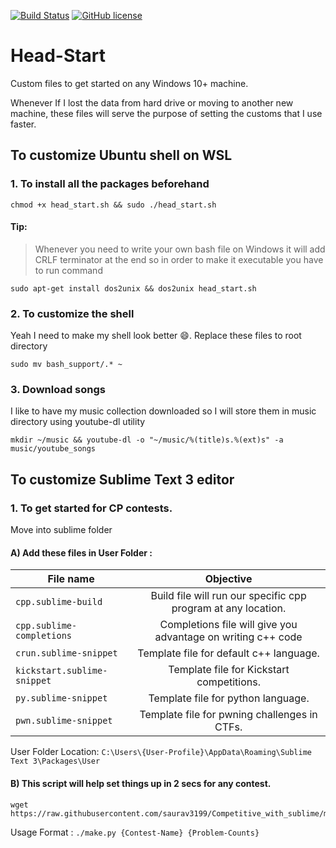 [![Build Status](https://travis-ci.org/saurav3199/Head-Start.svg?branch=master)](https://travis-ci.org/saurav3199/Head-Start)
[![GitHub license](https://img.shields.io/github/license/saurav3199/Head-Start?style=flat-square)](https://github.com/saurav3199/Head-Start/blob/master/LICENSE.md)
# Head-Start
Custom files to get started on any Windows 10+ machine.

Whenever If I lost the data from hard drive or moving to another new machine, these files will serve the purpose of setting the customs that I use faster.

## To customize Ubuntu shell on WSL

### 1. To install all the packages beforehand
```
chmod +x head_start.sh && sudo ./head_start.sh
```

#### Tip: 
> Whenever you need to write your own bash file on Windows it will add CRLF terminator at the end so in order to make it executable you have to run command 
```
sudo apt-get install dos2unix && dos2unix head_start.sh
```

### 2. To customize the shell 
Yeah I need to make my shell look better :smile:. Replace these files to root directory
```
sudo mv bash_support/.* ~
```

### 3. Download songs
I like to have my music collection downloaded so I will store them in music directory using youtube-dl utility 
```
mkdir ~/music && youtube-dl -o "~/music/%(title)s.%(ext)s" -a music/youtube_songs
```

## To customize Sublime Text 3 editor

### 1. To get started for CP contests.

Move into sublime folder

#### A) Add these files in User Folder :
| File name | Objective |
| --------------------- |:--------------------------------------------------:|
| `cpp.sublime-build` | Build file will run our specific cpp program at any location. |
| `cpp.sublime-completions` | Completions file will give you advantage on writing c++ code |
| `crun.sublime-snippet` |  Template file for default c++ language. |
| `kickstart.sublime-snippet` | Template file for Kickstart competitions.|
| `py.sublime-snippet` | Template file for python language.|
| `pwn.sublime-snippet` | Template file for pwning challenges in CTFs.|


User Folder Location:  `C:\Users\{User-Profile}\AppData\Roaming\Sublime Text 3\Packages\User`

#### B) This script will help set things up in 2 secs for any contest. 

```
wget https://raw.githubusercontent.com/saurav3199/Competitive_with_sublime/master/make.py
```
Usage Format : `./make.py {Contest-Name} {Problem-Counts}`






